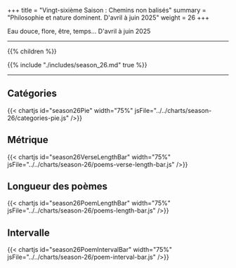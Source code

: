 +++
title = "Vingt-sixième Saison : Chemins non balisés"
summary = "Philosophie et nature dominent. D'avril à juin 2025"
weight = 26
+++

Eau douce, flore, être, temps... D'avril à juin 2025

---
{{% children  %}}

{{% include "./includes/season_26.md" true %}}

---
## Catégories
{{< chartjs id="season26Pie" width="75%" jsFile="../../charts/season-26/categories-pie.js" />}}
## Métrique
{{< chartjs id="season26VerseLengthBar" width="75%" jsFile="../../charts/season-26/poems-verse-length-bar.js" />}}
## Longueur des poèmes
{{< chartjs id="season26PoemLengthBar" width="75%" jsFile="../../charts/season-26/poems-length-bar.js" />}}
## Intervalle
{{< chartjs id="season26PoemIntervalBar" width="75%" jsFile="../../charts/season-26/poem-interval-bar.js" />}}
